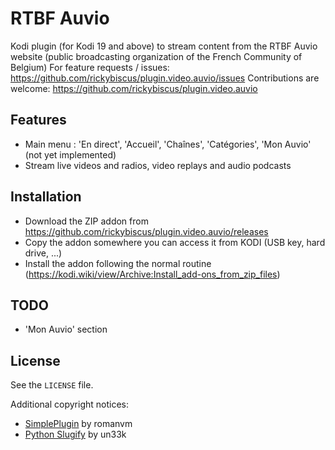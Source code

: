 # RTBF Auvio
Kodi plugin (for Kodi 19 and above) to stream content from the RTBF Auvio website (public broadcasting organization of the French Community of Belgium)
For feature requests / issues:
https://github.com/rickybiscus/plugin.video.auvio/issues
Contributions are welcome:
https://github.com/rickybiscus/plugin.video.auvio

## Features
* Main menu : 'En direct', 'Accueil', 'Chaînes', 'Catégories', 'Mon Auvio' (not yet implemented)
* Stream live videos and radios, video replays and audio podcasts

## Installation
* Download the ZIP addon from https://github.com/rickybiscus/plugin.video.auvio/releases
* Copy the addon somewhere you can access it from KODI (USB key, hard drive, ...)
* Install the addon following the normal routine (https://kodi.wiki/view/Archive:Install_add-ons_from_zip_files)


## TODO
* 'Mon Auvio' section

## License
See the `LICENSE` file.

Additional copyright notices:
* [SimplePlugin](https://github.com/romanvm/script.module.simpleplugin) by romanvm
* [Python Slugify](https://github.com/un33k/python-slugify) by un33k
